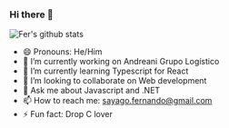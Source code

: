 ### Hi there 👋

![Fer's github stats](https://github-readme-stats.vercel.app/api?username=fersayago&show_icons=true&theme=dracula)

- 😄 Pronouns: He/Him
- 🔭 I’m currently working on Andreani Grupo Logístico
- 🌱 I’m currently learning Typescript for React
- 👯 I’m looking to collaborate on Web development
- 💬 Ask me about Javascript and .NET
- 📫 How to reach me: sayago.fernando@gmail.com
- ⚡ Fun fact: Drop C lover
